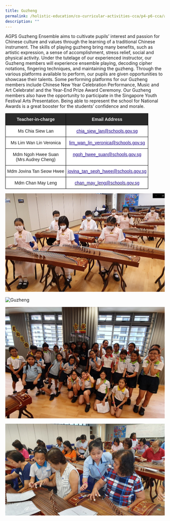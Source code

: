 ```yaml
---
title: Guzheng
permalink: /holistic-education/co-curricular-activities-cca/p4-p6-cca/aesthetics/guzheng
description: ""
---
```

AGPS Guzheng Ensemble aims to cultivate pupils’ interest and passion for Chinese culture and values through the learning of a traditional Chinese instrument. The skills of playing guzheng bring many benefits, such as artistic expression, a sense of accomplishment, stress relief, social and physical activity. Under the tutelage of our experienced instructor, our Guzheng members will experience ensemble playing, decoding cipher notations, fingering techniques, and maintaining the guzheng. Through the various platforms available to perform, our pupils are given opportunities to showcase their talents. Some performing platforms for our Guzheng members include Chinese New Year Celebration Performance, Music and Art Celebrate! and the Year-End Prize Award Ceremony. Our Guzheng members also have the opportunity to participate in the Singapore Youth Festival Arts Presentation. Being able to represent the school for National Awards is a great booster for the students’ confidence and morale.

<style type="text/css">
.tg  {border-collapse:collapse;border-spacing:0;}
.tg td{border-color:black;border-style:solid;border-width:1px;font-family:Arial, sans-serif;font-size:14px;
  overflow:hidden;padding:10px 5px;word-break:normal;}
.tg th{border-color:black;border-style:solid;border-width:1px;font-family:Arial, sans-serif;font-size:14px;
  font-weight:normal;overflow:hidden;padding:10px 5px;word-break:normal;}
.tg .tg-2705{background-color:#2A2A2A;color:#EEE;font-weight:bold;text-align:center;vertical-align:middle}
.tg .tg-f4yw{background-color:#FFF;text-align:center;vertical-align:middle}
.tg .tg-0pyt{background-color:#FFF;color:#21088A;font-weight:bold;text-align:center;text-decoration:underline;vertical-align:top}
.tg .tg-vtmj{background-color:#FFF;color:#21088A;font-weight:bold;text-align:center;vertical-align:top}
</style>
<table class="tg">
<thead>
  <tr>
    <th class="tg-2705"><span style="color:#EEE;background-color:#2A2A2A">Teacher-in-charge</span></th>
    <th class="tg-2705"><span style="color:#EEE;background-color:#2A2A2A">Email Address</span></th>
  </tr>
</thead>
<tbody>
  <tr>
    <td class="tg-f4yw">Ms Chia Siew Lan</td>
    <td class="tg-0pyt"><a href="mailto:chia_siew_lan@schools.gov.sg"><span style="font-weight:500;text-decoration:underline;color:#21088A">chia_siew_lan@schools.gov.sg</span></a></td>
  </tr>
  <tr>
    <td class="tg-f4yw">Ms Lim Wan Lin Veronica</td>
    <td class="tg-0pyt"><a href="mailto:lim_wan_lin_veronica@schools.gov.sg"><span style="font-weight:500;text-decoration:underline;color:#21088A">lim_wan_lin_veronica@schools.gov.sg</span></a></td>
  </tr>
  <tr>
    <td class="tg-f4yw">Mdm Ngoh Hwee Suan<br>(Mrs Audrey Cheng)<br></td>
    <td class="tg-0pyt"><a href="mailto:ngoh_hwee_suan@schools.gov.sg"><span style="font-weight:500;text-decoration:underline;color:#21088A">ngoh_hwee_suan@schools.gov.sg</span></a><br></td>
  </tr>
  <tr>
    <td class="tg-f4yw">Mdm Jovina Tan Seow Hwee<br></td>
    <td class="tg-0pyt"><a href="mailto:jovina_tan_seoh_hwee@schools.gov.sg"><span style="font-weight:500;text-decoration:underline;color:#21088A">jovina_tan_seoh_hwee@schools.gov.sg</span></a><br></td>
  </tr>
  <tr>
    <td class="tg-f4yw">Mdm Chan May Leng<br></td>
    <td class="tg-vtmj"><a href="mailto:chan_may_leng@schools.gov.sg"><span style="font-weight:500;text-decoration:none;color:#21088A">chan_may_leng@schools.gov.sg</span></a></td>
  </tr>
</tbody>
</table>

![Guzheng](/images/Guzheng%201.png)

![Guzheng](/images/Guzheng%202.png)

![Guzheng](/images/Guzheng%203.jpg)

![Guzheng](/images/Guzheng%204.jpg)